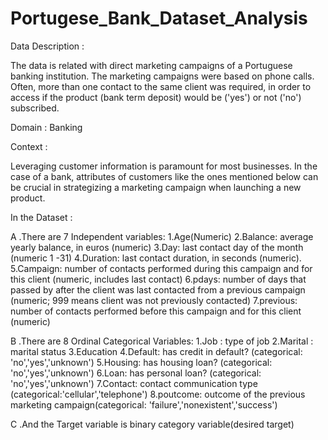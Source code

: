 # Portugese_Bank_Dataset_Analysis

Data Description :

The data is related with direct marketing campaigns of a Portuguese banking institution. The marketing campaigns were based on phone calls. Often, more than one contact to the same client was required, in order to access if the product (bank term deposit) would be ('yes') or not ('no') subscribed.

Domain : Banking

Context :

Leveraging customer information is paramount for most businesses. In the case of a bank, attributes of customers like the ones mentioned below can be crucial in strategizing a marketing campaign when launching a new product.

In the Dataset :

A .There are 7 Independent variables:
1.Age(Numeric)   2.Balance: average yearly balance, in euros (numeric)  3.Day: last contact day of the month (numeric 1 -31) 4.Duration: last contact duration, in seconds (numeric).  5.Campaign: number of contacts performed during this campaign and for this client (numeric, includes last contact)   6.pdays: number of days that passed by after the client was last contacted from a previous campaign (numeric; 999 means client was not previously contacted)   7.previous: number of contacts performed before this campaign and for this client (numeric)



B .There are 8 Ordinal Categorical Variables:
1.Job : type of job   2.Marital : marital status   3.Education  4.Default: has credit in default? (categorical: 'no','yes','unknown')  5.Housing: has housing loan? (categorical: 'no','yes','unknown')   6.Loan: has personal loan? (categorical: 'no','yes','unknown')   7.Contact: contact communication type (categorical:'cellular','telephone')  8.poutcome: outcome of the previous marketing campaign(categorical: 'failure','nonexistent','success')



C .And the Target variable is binary category variable(desired target)
